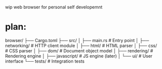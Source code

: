 wip web browser for personal self developemnt

# plan:

browser/
├── Cargo.toml
├── src/
│   ├── main.rs           # Entry point
│   ├── networking/       # HTTP client module
│   ├── html/             # HTML parser
│   ├── css/              # CSS parser
│   ├── dom/              # Document object model
│   ├── rendering/        # Rendering engine
│   ├── javascript/       # JS engine (later)
│   └── ui/               # User interface
└── tests/                # Integration tests